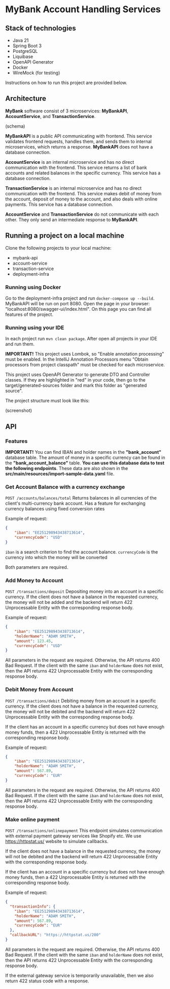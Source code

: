 # MyBank Account Handling Services

## Stack of technologies
- Java 21
- Spring Boot 3
- PostgreSQL
- Liquibase
- OpenAPI Generator
- Docker
- WireMock (for testing)

Instructions on how to run this project are provided below.

## Architecture
**MyBank** software consist of 3 microservices: **MyBankAPI**, **AccountService**, and **TransactionService**.

(schema)

**MyBankAPI** is a public API communicating with frontend. This service validates frontend requests, handles them, and sends them to internal microservices, which returns a response. **MyBankAPI** does not have a database connection.

**AccountService** is an internal microservice and has no direct communication with the frontend. This service returns a list of bank accounts and related balances in the specific currency. This service has a database connection.

**TransactionService** is an internal microservice and has no direct communication with the frontend. This service makes debit of money from the account, deposit of money to the account, and also deals with online payments. This service has a database connection.

**AccountService** and **TransactionService** do not communicate with each other. They only send an intermediate response to **MyBankAPI**.

## Running a project on a local machine
Clone the following projects to your local machine:
- mybank-api
- account-service
- transaction-service
- deployment-infra

### Running using Docker
Go to the deployment-infra project and run ```docker-compose up --build```. MyBankAPI will be run on port 8080. Open the page in your browser: "localhost:8080/swagger-ui/index.html". On this page you can find all features of the project.

### Running using your IDE
In each project run ```mvn clean package```. After open all projects in your IDE and run them. 

**IMPORTANT!** This project uses Lombok, so "Enable annotation processing" must be enabled. In the IntelliJ Annotation Processors menu "Obtain processors from project classpath" must be checked for each microservice.

This project uses OpenAPI Generator to generate DTO and Controller classes. If they are highlighted in "red" in your code, then go to the target/generated-sources folder and mark this folder as "generated source". 

The project structure must look like this: 

(screenshot)

## API
### Features
**IMPORTANT!** You can find IBAN and holder names in the **"bank_account"** database table. The amount of money in a specific currency can be found in the **"bank_account_balance"** table. **You can use this database data to test the following endpoints**. These data are also shown in the  **src/main/resources/import-sample-data.yaml** file.

### Get Account Balance with a currency exchange
```POST /accounts/balances/total```
Returns balances in all currencies of the client's multi-currency bank account. Has a feature for exchanging currency balances using fixed conversion rates

Example of request:
```json
{
    "iban": "EE251298943438713614",
    "currencyCode": "USD"
}
```
```iban``` is a search criterion to find the account balance.
```currencyCode``` is the currency into which the money will be converted

Both parameters are required.

### Add Money to Account
```POST /transactions/deposit```
Depositing money into an account in a specific currency. If the client does not have a balance in the requested currency, the money will not be added and the backend will return 422 Unprocessable Entity with the corresponding response body.

Example of request:
```json
{
    "iban": "EE251298943438713614",
    "holderName": "ADAM SMITH",
    "amount": 123.45,
    "currencyCode": "USD"
}
```
All parameters in the request are required. Otherwise, the API returns 400 Bad Request. If the client with the same ```iban``` and ```holderName``` does not exist, then the API returns 422 Unprocessable Entity with the corresponding response body.

### Debit Money from Account
```POST /transactions/debit```
Debiting money from an account in a specific currency. If the client does not have a balance in the requested currency, the money will not be debited and the backend will return 422 Unprocessable Entity with the corresponding response body.

If the client has an account in a specific currency but does not have enough money funds, then a 422 Unprocessable Entity is returned with the corresponding response body.

Example of request:
```json
{
    "iban": "EE251298943438713614",
    "holderName": "ADAM SMITH",
    "amount": 567.89,
    "currencyCode": "EUR"
}
```
All parameters in the request are required. Otherwise, the API returns 400 Bad Request. If the client with the same ```iban``` and ```holderName``` does not exist, then the API returns 422 Unprocessable Entity with the corresponding response body.

### Make online payment
```POST /transactions/onlinepayment```
This endpoint simulates communication with external payment gateway services like Shopify etc. We use https://httpstat.us/ website to simulate callbacks.

If the client does not have a balance in the requested currency, the money will not be debited and the backend will return 422 Unprocessable Entity with the corresponding response body.

If the client has an account in a specific currency but does not have enough money funds, then a 422 Unprocessable Entity is returned with the corresponding response body.

Example of request:
```json
{
  "transactionInfo": {
    "iban": "EE251298943438713614",
    "holderName": "ADAM SMITH",
    "amount": 567.89,
    "currencyCode": "EUR"
  },
  "callbackURL": "https://httpstat.us/200"
}
```
All parameters in the request are required. Otherwise, the API returns 400 Bad Request. If the client with the same ```iban``` and ```holderName``` does not exist, then the API returns 422 Unprocessable Entity with the corresponding response body.

If the external gateway service is temporarily unavailable, then we also return 422 status code with a response.
